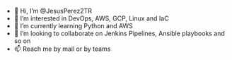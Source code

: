 - 👋 Hi, I’m @JesusPerez2TR
- 👀 I’m interested in DevOps, AWS, GCP, Linux and IaC
- 🌱 I’m currently learning Python and AWS
- 💞️ I’m looking to collaborate on Jenkins Pipelines, Ansible playbooks and so on
- 📫 Reach me by mail or by teams

<!---
JesusPerez2TR/JesusPerez2TR is a ✨ special ✨ repository because its `README.md` (this file) appears on your GitHub profile.
You can click the Preview link to take a look at your changes.
--->
